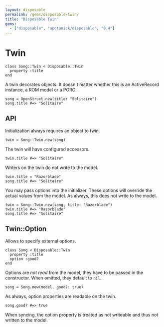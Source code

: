 ```yaml
---
layout: disposable
permalink: /gems/disposable/twin/
title: "Disposable Twin"
gems:
  - ["disposable", "apotonick/disposable", "0.4"]
---
```


# Twin


	class Song::Twin < Disposable::Twin
	  property :title
	end


A twin decorates objects. It doesn't matter whether this is an ActiveRecord instance, a ROM model or a PORO.


	song = OpenStruct.new(title: "Solitaire")
	song.title #=> "Solitaire"


## API

Initialization always requires an object to twin.


	twin = Song::Twin.new(song)


The twin will have configured accessors.


	twin.title #=> "Solitaire"


Writers on the twin do not write to the model.


	twin.title = "Razorblade"
	song.title #=> "Solitaire"


You may pass options into the initializer. These options will override the actual values from the model. As always, this does not write to the model.


	twin = Song::Twin.new(song, title: "Razorblade")
	twin.title #=> "Razorblade"
	song.title #=> "Solitaire"


## Twin::Option

Allows to specify external options.


	class Song < Disposable::Twin
	  property :title
	  option :good?
	end


Options are _not read_ from the model, they have to be passed in the constructor. When omitted, they default to `nil`.


	song = Song.new(model, good?: true)


As always, option properties are readable on the twin.


	song.good? #=> true


When syncing, the option property is treated as not writeable and thus not written to the model.
